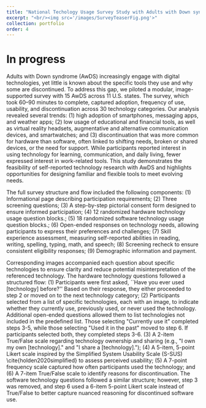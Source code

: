 ```yaml
---
title: "National Techology Usage Survey Study with Adults with Down syndrome"
excerpt: "<br/><img src='/images/SurveyTeaserFig.png'>"
collection: portfolio
order: 4
---
```


# In progress
Adults with Down syndrome (AwDS) increasingly engage with digital technologies, yet little is known about the specific tools they use
and why some are discontinued. To address this gap, we piloted a modular, image-supported survey with 15 AwDS across 11 U.S. states.
The survey, which took 60–90 minutes to complete, captured adoption, frequency of use, usability, and discontinuation across 30
technology categories. Our analysis revealed several trends: (1) high adoption of smartphones, messaging apps, and weather apps; (2)
low usage of educational and financial tools, as well as virtual reality headsets, augmentative and alternative communication devices,
and smartwatches; and (3) discontinuation that was more common for hardware than software, often linked to shifting needs, broken
or shared devices, or the need for support. While participants reported interest in using technology for learning, communication,
and daily living, fewer expressed interest in work-related tools. This study demonstrates the feasibility of self-reported technology
research with AwDS and highlights opportunities for designing familiar and flexible tools to meet evolving needs.

The full survey structure and flow included the following components: 
(1) Informational page describing participation requirements; 
(2) Three screening questions; 
(3) A step-by-step pictorial consent form designed to ensure informed participation; 
(4) 12 randomized hardware technology usage question blocks.; 
(5) 18 randomized software technology usage question blocks.; 
(6) Open-ended responses on technology needs, allowing participants to express their preferences and challenges; 
(7) Skill experience assessment, measuring self-reported abilities in reading, writing, spelling, typing, math, and speech; 
(8) Screening recheck to ensure consistent eligibility responses; 
(9) Demographic information and payment.

Corresponding images accompanied each question about specific technologies to ensure clarity and reduce potential misinterpretation of the referenced technology. 
The hardware technology questions followed a structured flow: 
(1) Participants were first asked, ``Have you ever used [technology] before?'' Based on their response, they either proceeded to step 2 or moved on to the next technology category; 
(2) Participants selected from a list of specific technologies, each with an image, to indicate whether they currently use, previously used, or never used the technology. Additional open-ended questions allowed them to list technologies not included in the predefined list. Those selecting "Currently use it" completed steps 3-5, while those selecting "Used it in the past" moved to step 6.  If participants selected both, they completed steps 3-6. 
(3) A 2-item True/False scale regarding technology ownership and sharing (e.g., "I own my own [technology]." and "I share a [technology]."); 
(4) A 5-item, 5-point Likert scale inspired by the Simplified System Usability Scale (S-SUS) \cite{holden2020simplified} to assess perceived usability; 
(5) A 7-point frequency scale captured how often participants used the technology; and 
(6) A 7-item True/False scale to identify reasons for discontinuation.
The software technology questions followed a similar structure; however, step 3 was removed, and step 6 used a 6-item 5-point Likert scale instead of True/False to better capture nuanced reasoning for discontinued software use.
